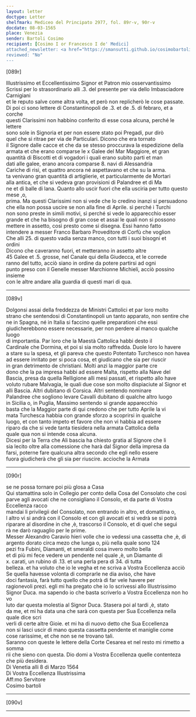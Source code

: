 ```yaml
---
layout: letter
doctype: Letter
shelfmark: Mediceo del Principato 2977, fol. 89r-v, 90r-v
docdate: 08-03-1565
place: Venezia
sender: Bartoli Cosimo
recipient: [Cosimo I or Francesco I de' Medici]
attached_newsletter: <a href="https://smansutti.github.io/cosimobartoli/texts/3079_069/">3079_069</a>
reviewed: "No"
---
```


[089r]  
  
  
Illustrissimo et Eccellentissimo Signor et Patron mio osservantissimo  
Scrissi per lo strasordinario alli .3. del presente per via dello Imbasciadore Carnigiani  
et le reputo salve come altra volta, et però non replicherò le cose passate.  
Di poi ci sono lettere di Constantinopoli de .3. et de .5. di febraro, et a corche  
questi Clarissimi non habbino conferito di esse cosa alcuna, perché le lettere  
sono sole in Signoria et per non essere stato poi Pregadi, pur dirò  
quel che si ritrae per via de Particulari. Dicono che era tornato  
il Signore dalle cacce et che da se stesso proccurava la espedizione della  
armata et che erano comparse le x Galee del Mar Maggiore, et gran  
quantità di Biscotti et di vogadori i quali erano subito parti et man  
dati alle galee, erano ancora comparse 8. navi di Alessandria  
Cariche di risi, et quattro ancora né aspettavano et che su la arma.  
ta venivano gran quantità di artiglierie, et particularmente de Mortari  
alla antica, et che si vedeva gran provisioni di Palandree et di Ma  
ne et di balle di lana. Quanto allo uscir fuori che ella usciria per tutto questo mese ,o,  
prima. Ma questi Clarissimi non si vede che lo credino inanzi si persuadono  
che ella non possa uscire se non alla fine di Aprile. sì perché i Turchi  
non sono preste in simili motivi, sì perché si vede lo apparecchio esser  
grande et che ha bisogno di gran cose et assai le quali non si possono  
mettere in assetto, così presto come si disegna. Essi hanno fatto  
intendere a messer Franco Barbaro Proveditore di Corfù che voglion  
Che alli 25. di questo vadia senza manco, con tutti i suoi bisogni et  
ordini  
Dicono che caveranno fuori, et metteranno in assetto altre  
45 Galee et .5. grosse, nel Canale qui della Giudecca, et le correde  
ranno del tutto, acciò siano in ordine da potere partirsi ad ogni  
punto preso con il Genelle messer Marchionne Michieli, acciò possino insieme  
con le altre andare alla guardia di questi mari di qua.  
  
---  

[089v]  
  
  
Dolgonsi assai della freddezza de Ministri Cattolici et par loro molto  
strano che sentendosi di Constantinopoli un tanto apparato, non sentire che  
ne in Spagna, né in Italia si faccino quelle preparationi che essi  
giudicherebbono essere necessarie, per non perdere al manco qualche luogo  
di importantia. Par loro che la Maestà Cattolica habbi desto il  
Cardinale che Dormina, et poi si sia molto raffredda. Duole loro lo havere  
a stare su la spesa, et gli pareva che questo Potentato Turchesco non havea  
ad essere inritato per si poca cosa, et giudicano che sia per riuscir  
in gran detrimento de christiani. Molti anzi la maggior parte cre  
dono che la pa impresa habbi ad essere Malta, rispetto alla Nave del  
Bascia, presa da quella Relligione alli mesi passati, et rispetto allo have  
voluto rubare Malvagia, le quali due cose son molto dispiaciute al Signor et  
alli Bascia. Altri dubitano di Corsica. Altri sentendo nominare  
Palandree che sogliono levare Cavalli dubitano di qualche altro luogo  
in Sicilia o, in Puglia, Massimo sentendo si grande apparecchio  
basta che la Maggior parte di qui credono che per tutto Aprile la vi  
mata Turchesca habbia con grande sforzo a scoprirsi in qualche  
luogo, et con tanto impeto et favore che non vi habbia ad essere  
riparo da che si vede tanta tiesidera nella armata Cattolica della  
quale qua non si intende cosa alcuna.  
Dicesi per la Terra che Ali bascia ha chiesto gratia al Signore che li  
sia lecito oltre alla comessione che harà dal Signor della impresa da  
farsi, poterne fare qualcuna altra secondo che egli nello essere  
fuora giudicherà che gli sia per riuscire. accioche la Armata  
  
---  

[090r]  
  
  
se ne possa tornare poi più glosa a Casa  
Qui stamattina solo in Collegio per conto della Cosa del Consolato che così  
parve agli avocati che ne consigliano il Consolo, et da parte di Vostra Eccellenza racco  
mandai li privilegii del Consolato, non entrando in altro, et domattina o,  
l altro vi si andrà con il Consolo et con gli avocati et si vedrà se si potrà  
riparare al disordine in che ,è, trascorso il Consolo, et di quel che seguì  
rà ne darò raguaglio per le prime.  
Messer Alexandro Caravio hieri volle che io vedessi una cassetta che ,è, di  
argento dorato circa mezo che lunga o, più nella quale sono 124  
pezi fra Fubini, Diamanti, et smeraldi cosa invero molto bella  
et di più mi fece vedere un pendente nel quale ,è, un Diamante di  
x. carati, un rubino di .13. et una perla pera di 34. di tutta  
belleza. et ha voluto che io le vegha et ne scriva a Vostra Eccellenza acciò  
Se quella havesse volonta di comprarle ne dia aviso, che have  
doci fantasia, farà tutto quello che potrà di far vele havere per  
ragionevoli prezi. egli mi ha pregato che io lo scrivessi allo Illustrissimo  
Signor Duca. ma sapendo io che basta scriverlo a Vostra Eccellenza non ho vo  
luto dar questa molestia al Signor Duca. Stasera poi al tardi ,è, stato  
da me, et mi ha data una che sarà con questa per Sua Eccellenza nella quale dice scri  
verli di certe altre Gioie. et mi ha di nuovo detto che Sua Eccellenza  
non si lasci uscir di mano questa cassetta pendente et maniglie come  
cose rarissime, et che non se ne trovano tali.  
Saranno con queste le lettere della Corte Cesarea et nel resto mi rimetto a somma  
rii che sieno con questa. Dio domi a Vostra Eccellenza quelle contenteza che più desidera.  
Di Venetia alli 8 di Marzo 1564  
Di Vostra Eccellenza Illustrissima  
Aff:mo Servitore  
Cosimo bartoli  
  
---  

[090v]  
  
  
  
---  

